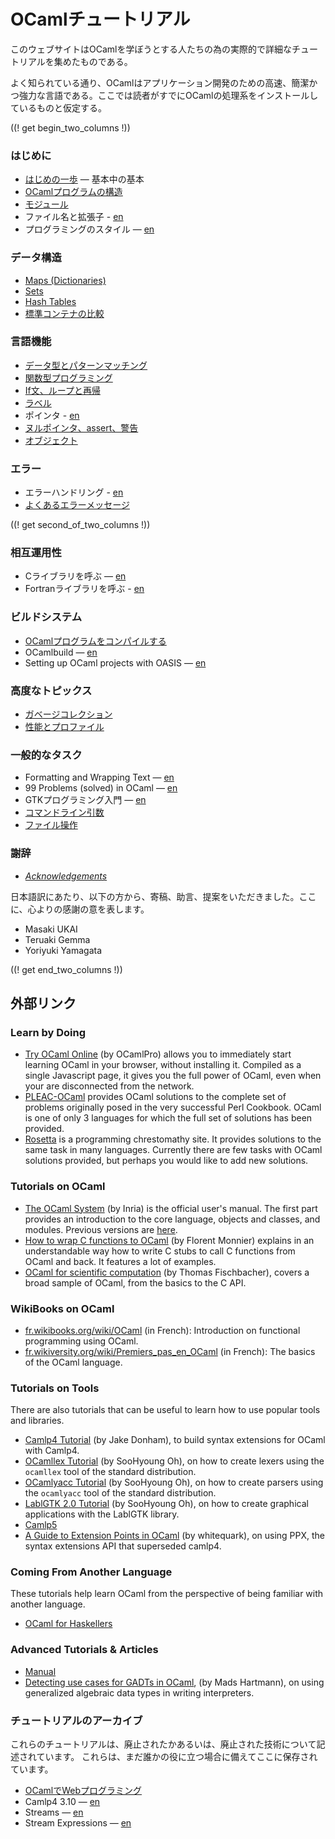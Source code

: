 <!-- ((! set title OCamlチュートリアル !)) ((! set learn !)) -->
<!-- {{! input template/macros.mpp !}} -->

# OCamlチュートリアル

このウェブサイトはOCamlを学ぼうとする人たちの為の実際的で詳細なチュートリアルを集めたものである。

よく知られている通り、OCamlはアプリケーション開発のための高速、簡潔かつ強力な言語である。ここでは読者がすでにOCamlの処理系をインストールしているものと仮定する。

((! get begin_two_columns !))

### はじめに

* [はじめの一歩](basics.ja.html) — 基本中の基本
* [OCamlプログラムの構造](structure_of_ocaml_programs.ja.html)
* [モジュール](modules.ja.html)
* ファイル名と拡張子 - [en](filenames.html)
* プログラミングのスタイル — [en](guidelines.html)

### データ構造

* [Maps (Dictionaries)](map.ja.html)
* [Sets](set.ja.html)
* [Hash Tables](hashtbl.ja.html)
* [標準コンテナの比較](comparison_of_standard_containers.ja.html)

### 言語機能

* [データ型とパターンマッチング](data_types_and_matching.ja.html)
* [関数型プログラミング](functional_programming.ja.html)
* [If文、ループと再帰](if_statements_loops_and_recursion.ja.html)
* [ラベル](labels.ja.html)
* ポインタ - [en](pointers.html)
* [ヌルポインタ、assert、警告](null_pointers_asserts_and_warnings.ja.html)
* [オブジェクト](objects.ja.html)

### エラー

* エラーハンドリング - [en](error_handling.html)
* [よくあるエラーメッセージ](common_error_messages.ja.html)

((! get second_of_two_columns !))

### 相互運用性

* Cライブラリを呼ぶ — [en](calling_c_libraries.html)
* Fortranライブラリを呼ぶ - [en](calling_fortran_libraries.html)

### ビルドシステム

* [OCamlプログラムをコンパイルする](compiling_ocaml_projects.ja.html)
* OCamlbuild — [en](ocamlbuild/)
* Setting up OCaml projects with OASIS — [en](setting_up_with_oasis.html)

### 高度なトピックス

* [ガベージコレクション](garbage_collection.ja.html)
* [性能とプロファイル](performance_and_profiling.ja.html)

### 一般的なタスク

* Formatting and Wrapping Text — [en](format.html)
* 99 Problems (solved) in OCaml — [en](99problems.html)
* GTKプログラミング入門 — [en](introduction_to_gtk.html)
* [コマンドライン引数](command-line_arguments.ja.html)
* [ファイル操作](file_manipulation.ja.html)

### 謝辞

* [_Acknowledgements_](../../contributors.html#Oldercontributorstothetutorials)

日本語訳にあたり、以下の方から、寄稿、助言、提案をいただきました。ここに、心よりの感謝の意を表します。

- Masaki UKAI
- Teruaki Gemma
- Yoriyuki Yamagata

((! get end_two_columns !))

## 外部リンク

###  Learn by Doing

* [Try OCaml Online](http://try.ocamlpro.com/) (by OCamlPro) allows
 you to immediately start learning OCaml in your browser, without
 installing it. Compiled as a single Javascript page, it gives you
 the full power of OCaml, even when your are disconnected from the
 network.
* [PLEAC-OCaml](http://pleac.sourceforge.net/pleac_ocaml/) provides
 OCaml solutions to the complete set of problems originally posed in
 the very successful Perl Cookbook. OCaml is one of only 3 languages
 for which the full set of solutions has been provided.
* [Rosetta](http://rosettacode.org/wiki/Category:OCaml) is a
 programming chrestomathy site. It provides solutions to the same
 task in many languages. Currently there are few tasks with OCaml
 solutions provided, but perhaps you would like to add new solutions.

###  Tutorials on OCaml

* [The OCaml System](/releases/latest/manual.html) (by
 Inria) is the official user's manual. The first part provides an
 introduction to the core language, objects and classes, and modules.
 Previous versions are [here](http://caml.inria.fr/pub/docs/).
* [How to wrap C functions to
  OCaml](http://www.linux-nantes.org/~fmonnier/OCaml/ocaml-wrapping-c.html)
  (by Florent Monnier) explains in an understandable way how to write C
  stubs to call C functions from OCaml and back. It features a lot of
  examples.
* [OCaml for scientific
 computation](http://www.southampton.ac.uk/~fangohr/software/ocamltutorial/)
 (by Thomas Fischbacher), covers a broad sample of OCaml, from the
 basics to the C API.

###  WikiBooks on OCaml

* [fr.wikibooks.org/wiki/OCaml](http://fr.wikibooks.org/wiki/OCaml)
 (in French):
 Introduction on functional programming using OCaml.
* [fr.wikiversity.org/wiki/Premiers_pas_en_OCaml](http://fr.wikiversity.org/wiki/Premiers_pas_en_OCaml)
 (in French):
 The basics of the OCaml language.

###  Tutorials on Tools

There are also tutorials that can be useful to learn how to use popular
tools and libraries.

* [Camlp4
 Tutorial](http://ambassadortothecomputers.blogspot.com/p/reading-camlp4.html)
 (by Jake Donham), to build syntax extensions for OCaml with Camlp4.
* [OCamllex
 Tutorial](http://plus.kaist.ac.kr/~shoh/ocaml/ocamllex-ocamlyacc/ocamllex-tutorial/)
 (by SooHyoung Oh), on how to create lexers using the `ocamllex` tool
 of the standard distribution.
* [OCamlyacc
 Tutorial](http://plus.kaist.ac.kr/~shoh/ocaml/ocamllex-ocamlyacc/ocamlyacc-tutorial/)
 (by SooHyoung Oh), on how to create parsers using the `ocamlyacc`
 tool of the standard distribution.
* [LablGTK 2.0
 Tutorial](http://plus.kaist.ac.kr/~shoh/ocaml/lablgtk2/lablgtk2-tutorial/)
 (by SooHyoung Oh), on how to create graphical applications with the
 LablGTK library.
* [Camlp5](camlp5.html)
* [A Guide to Extension Points in OCaml](http://whitequark.org/blog/2014/04/16/a-guide-to-extension-points-in-ocaml/)
  (by whitequark), on using PPX, the syntax extensions API that superseded camlp4.

###  Coming From Another Language

These tutorials help learn OCaml from the perspective of being familiar
with another language.

* [OCaml for Haskellers](http://blog.ezyang.com/2010/10/ocaml-for-haskellers/)

###  Advanced Tutorials & Articles

* [Manual](/releases/latest/manual.html)
* [Detecting use cases for GADTs in OCaml](http://mads-hartmann.com/ocaml/2015/01/05/gadt-ocaml.html),
  (by Mads Hartmann), on using generalized algebraic data types in writing interpreters.

### チュートリアルのアーカイブ

これらのチュートリアルは、廃止されたかあるいは、廃止された技術について記述されています。
これらは、まだ誰かの役に立つ場合に備えてここに保存されています。

* [OCamlでWebプログラミング](ocaml_and_the_web.ja.html)
* Camlp4 3.10 — [en](camlp4_3.10/)
* Streams — [en](streams.html)
* Stream Expressions — [en](stream_expressions.html)

